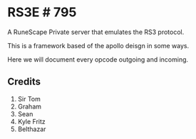 RS3E # 795
============

A RuneScape Private server that emulates the RS3 protocol.

This is a framework based of the apollo deisgn in some ways. 

Here we will document every opcode outgoing and incoming.

Credits
--------
1. Sir Tom
2. Graham
3. Sean
4. Kyle Fritz
5. Belthazar
